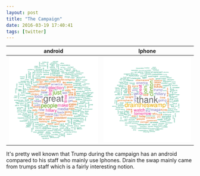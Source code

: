 ```yaml
---
layout: post
title: "The Campaign"
date: 2016-03-19 17:40:41
tags: [twitter]
---
```


android             |  Iphone
:-------------------------:|:-------------------------:
![Trump Android](/assets/campaign/trump_android.png) |  ![Trump iphone](/assets/campaign/trump_iphone.png)

It's pretty well known that Trump during the campaign has an android compared to his staff who mainly use Iphones.
Drain the swap mainly came from trumps staff which is a fairly interesting notion.